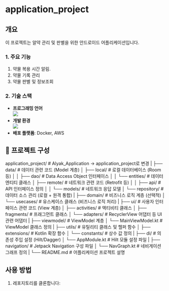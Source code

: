 # application_project

## 개요
  이 프로젝트는 알약 관리 및 판별을 위한 안드로이드 어플리케이션입니다. 
  
### 1. 주요 기능
  1. 약물 복용 시간 알림.
  2. 약물 기록 관리
  3. 약물 판별 및 정보조회 

### 2. 기술 스택
- **프로그래밍 언어**<br>
  <img src="https://img.shields.io/badge/Kotlin-7F52FF?style=for-the-badge&logo=Kotlin&logoColor=white">
- **개발 환경**<br>
  <img src="https://img.shields.io/badge/Android Studio-3DDC84?style=for-the-badge&logo=Android Studio&logoColor=white">
- **배포 플랫폼**: Docker, AWS

## 📂 프로젝트 구성
   application_project/          # Alyak_Application -> application_project로 변경
|
├── data/                     # 데이터 관련 코드 (Model 계층)
│   ├── local/                # 로컬 데이터베이스 (Room 등)
│   │   ├── dao/              # Data Access Object 인터페이스
│   │   └── entities/         # 데이터 엔티티 클래스
│   ├── remote/               # 네트워크 관련 코드 (Retrofit 등)
│   │   ├── api/              # API 인터페이스 정의
│   │   └── models/           # 네트워크 응답 모델
│   └── repository/           # 데이터 소스 관리 (로컬 + 원격 통합)
|
├── domain/                   # 비즈니스 로직 계층 (선택적)
│   └── usecases/             # 유스케이스 클래스 (비즈니스 로직 처리)
|
├── ui/                       # 사용자 인터페이스 관련 코드 (View 계층)
│   ├── activities/           # 액티비티 클래스
│   ├── fragments/            # 프래그먼트 클래스
│   └── adapters/             # RecyclerView 어댑터 등 UI 관련 어댑터
|
├── viewmodel/                # ViewModel 계층
│   └── MainViewModel.kt      # ViewModel 클래스 정의
|
├── utils/                    # 유틸리티 클래스 및 헬퍼 함수
│   ├── extensions/           # Kotlin 확장 함수
│   └── constants/            # 상수 값 정의
|
├── di/                       # 의존성 주입 설정 (Hilt/Dagger)
│   └── AppModule.kt          # Hilt 모듈 설정 파일
|
├── navigation/               # Jetpack Navigation 구성 파일
│   └── NavGraph.kt           # 네비게이션 그래프 정의
|
└── README.md                 # 어플리케이션 프로젝트 설명

## 사용 방법
1. 레포지토리를 클론합니다:

